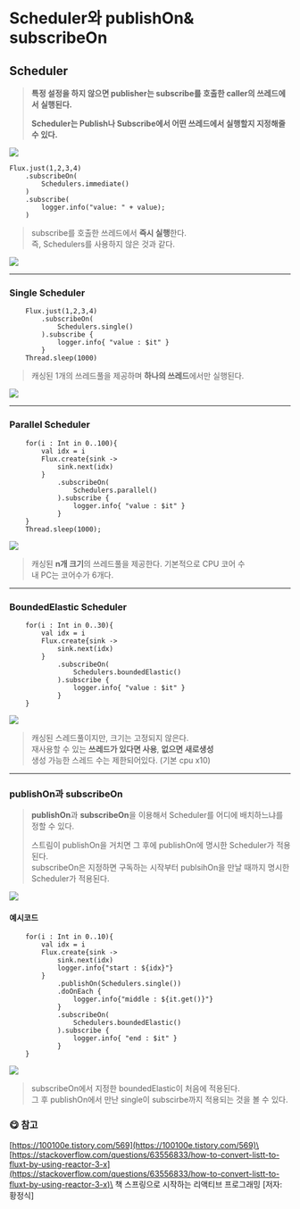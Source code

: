 # Scheduler와 publishOn& subscribeOn

## Scheduler <a href="#scheduler" id="scheduler"></a>

> **특정 설정을 하지 않으면 publisher는 subscribe를 호출한 caller의 쓰레드에서 실행된다.**
>
> **Scheduler는 Publish나 Subscribe에서 어떤 쓰레드에서 실행할지 지정해줄 수 있다.**

![](https://velog.velcdn.com/images/van1164/post/542d0753-90a3-4724-84a3-b120242ae69c/image.png)

```
Flux.just(1,2,3,4)
	.subscribeOn(
    	Schedulers.immediate()
    )
    .subscribe(
    	logger.info("value: " + value);
    )
```

> subscribe를 호출한 쓰레드에서 **즉시 실행**한다.\
> 즉, Schedulers를 사용하지 않은 것과 같다.

![](https://velog.velcdn.com/images/van1164/post/44fb4126-98f2-4528-ba90-0be16a7380d6/image.png)

***

### Single Scheduler <a href="#single-scheduler" id="single-scheduler"></a>

```
	Flux.just(1,2,3,4)
		.subscribeOn(
			Schedulers.single()
		).subscribe {
			logger.info{ "value : $it" }
		}
	Thread.sleep(1000)
```

> 캐싱된 1개의 쓰레드풀을 제공하며 **하나의 쓰레드**에서만 실행된다.

![](https://velog.velcdn.com/images/van1164/post/cbf816c7-6c6c-4254-8bde-9550ca9a0cef/image.png)

***

### Parallel Scheduler <a href="#parallel-scheduler" id="parallel-scheduler"></a>

```
	for(i : Int in 0..100){
		val idx = i
		Flux.create{sink ->
			sink.next(idx)
		}
			.subscribeOn(
				Schedulers.parallel()
			).subscribe {
				logger.info{ "value : $it" }
			}
	}
    Thread.sleep(1000);
```

![](https://velog.velcdn.com/images/van1164/post/cad1f1a9-97be-4913-a083-6ae389f74463/image.png)

> 캐싱된 **n개 크기**의 쓰레드풀을 제공한다. 기본적으로 CPU 코어 수\
> 내 PC는 코어수가 6개다.

***

### BoundedElastic Scheduler <a href="#boundedelastic-scheduler" id="boundedelastic-scheduler"></a>

```
	for(i : Int in 0..30){
		val idx = i
		Flux.create{sink ->
			sink.next(idx)
		}
			.subscribeOn(
				Schedulers.boundedElastic()
			).subscribe {
				logger.info{ "value : $it" }
			}
	}
```

![](https://velog.velcdn.com/images/van1164/post/c4970e65-5890-462f-9e35-5f1801ed85ef/image.png)

> 캐싱된 스레드풀이지만, 크기는 고정되지 않은다.\
> 재사용할 수 있는 **쓰레드가 있다면 사용**, **없으면 새로생성**\
> 생성 가능한 스레드 수는 제한되어있다. (기본 cpu x10)

***

### publishOn과 subscribeOn <a href="#publishon-subscribeon" id="publishon-subscribeon"></a>

> **publishOn**과 **subscribeOn**을 이용해서 Scheduler를 어디에 배치하느냐를 정할 수 있다.
>
> 스트림이 publishOn을 거치면 그 후에 publishOn에 명시한 Scheduler가 적용된다.\
> subscribeOn은 지정하면 구독하는 시작부터 publsihOn을 만날 때까지 명시한 Scheduler가 적용된다.

![](https://velog.velcdn.com/images/van1164/post/39e53189-e3a8-4301-94fb-1f5d528df4fe/image.png)

#### 예시코드 <a href="#undefined" id="undefined"></a>

```
	for(i : Int in 0..10){
		val idx = i
		Flux.create{sink ->
			sink.next(idx)
			logger.info{"start : ${idx}"}
		}
			.publishOn(Schedulers.single())
			.doOnEach {
				logger.info{"middle : ${it.get()}"}
			}
			.subscribeOn(
				Schedulers.boundedElastic()
			).subscribe {
				logger.info{ "end : $it" }
			}
	}
```

![](https://velog.velcdn.com/images/van1164/post/b1f0b3b7-0c95-4cee-af95-78f2b6c0db9e/image.png)

> subscribeOn에서 지정한 boundedElastic이 처음에 적용된다.\
> 그 후 publishOn에서 만난 single이 subscirbe까지 적용되는 것을 볼 수 있다.

### 😋 참고 <a href="#undefined" id="undefined"></a>

[https://100100e.tistory.com/569](https://100100e.tistory.com/569)\
[https://stackoverflow.com/questions/63556833/how-to-convert-listt-to-fluxt-by-using-reactor-3-x](https://stackoverflow.com/questions/63556833/how-to-convert-listt-to-fluxt-by-using-reactor-3-x)\
책 스프링으로 시작하는 리액티브 프로그래밍 \[저자: 황정식]
